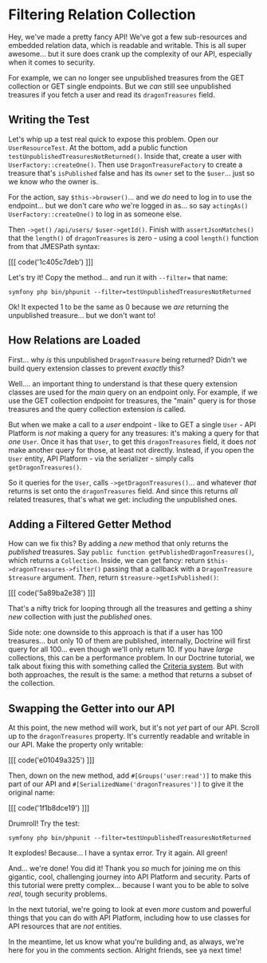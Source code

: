 # Filtering Relation Collection

Hey, we've made a pretty fancy API! We've got a few sub-resources and embedded
relation data, which is readable and writable. This is all super awesome... but
it sure does crank up the complexity of our API, especially when it comes to security.

For example, we can no longer see unpublished treasures from the GET collection
or GET single endpoints. But we *can* still see unpublished treasures if you fetch
a user and read its `dragonTreasures` field.

## Writing the Test

Let's whip up a test real quick to expose this problem. Open our `UserResourceTest`.
At the bottom, add a public function `testUnpublishedTreasuresNotReturned()`.
Inside that, create a user with `UserFactory::createOne()`. Then use `DragonTreasureFactory`
to create a treasure that's `isPublished` false and has its `owner` set to the
`$user`... just so we know *who* the owner is.

For the action, say `$this->browser()`... and we *do* need to log in to use the
endpoint... but we don't care *who* we're logged in as... so say `actingAs()`
`UserFactory::createOne()` to log in as someone else.

Then `->get()` `/api/users/` `$user->getId()`. Finish with `assertJsonMatches()`
that the `length()` of `dragonTreasures` is zero - using a cool `length()` function
from that JMESPath syntax:

[[[ code('1c405c7deb') ]]]

Let's try it! Copy the method... and run it with `--filter=` that name:

```terminal-silent
symfony php bin/phpunit --filter=testUnpublishedTreasuresNotReturned
```

Ok! It expected 1 to be the same as 0 because we *are* returning the unpublished
treasure... but we don't want to!

## How Relations are Loaded

First... why *is* this unpublished `DragonTreasure` being returned? Didn't we
build query extension classes to prevent *exactly* this?

Well.... an important thing to understand is that these query extension classes
are used for the *main* query on an endpoint only. For example, if we use the
GET collection endpoint for treasures, the "main" query is for those treasures
and the query collection extension *is* called.

But when we make a call to a *user* endpoint - like to GET a single `User` - 
API Platform is *not* making a query for any treasures: it's making a query for
that *one* `User`. Once it has that `User`, to get this `dragonTreasures` field,
it does *not* make another query for those, at least not directly. Instead, 
if you open the `User` entity, API Platform - via the serializer - simply calls
`getDragonTreasures()`.

So it queries for the `User`, calls `->getDragonTreasures()`... and whatever *that*
returns is set onto the `dragonTreasures` field. And since this returns *all*
related treasures, that's what we get: including the unpublished ones.

## Adding a Filtered Getter Method

How can we fix this? By adding a *new* method that only returns the *published*
treasures. Say `public function getPublishedDragonTreasures()`, which returns a
`Collection`. Inside, we can get fancy: return `$this->dragonTreasures->filter()`
passing that a callback with a `DragonTreasure $treasure` argument. *Then*, return
`$treasure->getIsPublished()`:

[[[ code('5a89ba2e38') ]]]

That's a nifty trick for looping through all the treasures and getting a shiny
*new* collection with just the *published* ones.

Side note: one downside to this approach is that if a user has 100 treasures...
but only 10 of them are published, internally, Doctrine will first query for all
100... even though we'll only return 10. If you have *large* collections,
this can be a performance problem. In our Doctrine tutorial, we talk about fixing
this with something called the [Criteria system](https://symfonycasts.com/screencast/doctrine-relations/collection-criteria).
But with both approaches, the result is the same: a method that returns a subset
of the collection.

## Swapping the Getter into our API

At this point, the new method will work, but it's not *yet* part of our API.
Scroll up to the `dragonTreasures` property. It's currently readable and writable
in our API. Make the property only writable:

[[[ code('e01049a325') ]]]

Then, down on the new method, add `#[Groups('user:read')]` to make this part of
our API and `#[SerializedName('dragonTreasures')]` to give it the original name:

[[[ code('1f1b8dce19') ]]]

Drumroll! Try the test:

```terminal-silent
symfony php bin/phpunit --filter=testUnpublishedTreasuresNotReturned
```

It explodes! Because... I have a syntax error. Try it again. All green!

And... we're done! You did it! Thank you *so* much for joining me on this gigantic,
cool, challenging journey into API Platform and security. Parts of this tutorial
were pretty complex... because I want you to be able to solve *real*, tough security
problems.

In the next tutorial, we're going to look at even *more* custom and powerful things
that you can do with API Platform, including how to use classes for API resources
that are *not* entities.

In the meantime, let us know what you're building and, as always, we're here for
you in the comments section. Alright friends, see ya next time!
